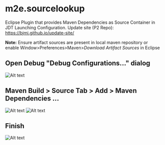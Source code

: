 # m2e.sourcelookup
Eclipse Plugin that provides Maven Dependencies as Source Container in JDT Launching Configuration.
Update site (P2 Repo): https://bjmi.github.io/update-site/

**Note:** Ensure artifact sources are present in local maven repository or enable Window>Preferences>Maven>*Download Artifact Sources* in Eclipse
## Open Debug "Debug Configurations..." dialog
![Alt text](../gh-pages/images/launch-debug1.png?raw=true)
## Maven Build > Source Tab > Add > Maven Dependencies ...
![Alt text](../gh-pages/images/launch-debug2.png?raw=true)
![Alt text](../gh-pages/images/launch-debug3.png?raw=true)
## Finish
![Alt text](../gh-pages/images/launch-debug4.png?raw=true)
